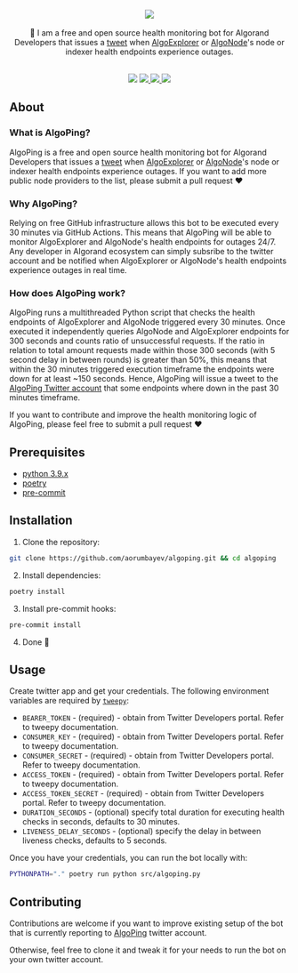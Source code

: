 <br/>
<div align="center">
<a href="https://github.com/aorumbayev/awesome-algorand"><img src="https://i.imgur.com/bffzQBG.png"></a>
</div>
<br/>
<div align="center">
📣 I am a free and open source health monitoring bot for Algorand Developers that issues a <a href="https://twitter.com/algoping">tweet</a> when <a href="http://AlgoExplorer.io">AlgoExplorer</a> or <a href="http://AlgoNode.io">AlgoNode</a>'s node or indexer health endpoints experience outages.
<br />
<br />
</div>

<p align="center">
    <img  src="https://visitor-badge.glitch.me/badge?page_id=aorumbayev.algoping&right_color=teal" />
    <a target="_blank" href="https://twitter.com/algoping">
        <img src="https://img.shields.io/badge/Browse-Twitter-teal.svg" />
    </a>
    <a href="https://github.com/aorumbayev/algoping">
        <img src="https://img.shields.io/github/stars/aorumbayev/algoping?color=teal" />
    </a>
    <a  href="https://github.com/aorumbayev/algoping/network/members">
        <img src="https://img.shields.io/github/forks/aorumbayev/algoping?color=teal" />
    </a>
</p>

## About

### What is AlgoPing?

AlgoPing is a free and open source health monitoring bot for Algorand Developers that issues a [tweet](https://twitter.com/algoping) when [AlgoExplorer](http://AlgoExplorer.io) or [AlgoNode](http://AlgoNode.io)'s node or indexer health endpoints experience outages. If you want to add more public node providers to the list, please submit a pull request ❤️

### Why AlgoPing?

Relying on free GitHub infrastructure allows this bot to be executed every 30 minutes via GitHub Actions. This means that AlgoPing will be able to monitor AlgoExplorer and AlgoNode's health endpoints for outages 24/7. Any developer in Algorand ecosystem can simply subsribe to the twitter account and be notified when AlgoExplorer or AlgoNode's health endpoints experience outages in real time.

### How does AlgoPing work?

AlgoPing runs a multithreaded Python script that checks the health endpoints of AlgoExplorer and AlgoNode triggered every 30 minutes. Once executed it independently queries AlgoNode and AlgoExplorer endpoints for 300 seconds and counts ratio of unsuccessful requests. If the ratio in relation to total amount requests made within those 300 seconds (with 5 second delay in between rounds) is greater than 50%, this means that within the 30 minutes triggered execution timeframe the endpoints were down for at least ~150 seconds. Hence, AlgoPing will issue a tweet to the [AlgoPing Twitter account](https://twitter.com/algoping) that some endpoints where down in the past 30 minutes timeframe.

If you want to contribute and improve the health monitoring logic of AlgoPing, please feel free to submit a pull request ❤️

## Prerequisites

- [python 3.9.x](https://www.python.org/)
- [poetry](https://python-poetry.org/)
- [pre-commit](https://pre-commit.com/)

## Installation

1. Clone the repository:

```bash
git clone https://github.com/aorumbayev/algoping.git && cd algoping
```

2. Install dependencies:

```bash
poetry install
```

3. Install pre-commit hooks:

```bash
pre-commit install
```

4. Done 🎉

## Usage

Create twitter app and get your credentials. The following environment variables are required by [`tweepy`](https://www.tweepy.org/):

- `BEARER_TOKEN` - (required) - obtain from Twitter Developers portal. Refer to tweepy documentation.
- `CONSUMER_KEY` - (required) - obtain from Twitter Developers portal. Refer to tweepy documentation.
- `CONSUMER_SECRET` - (required) - obtain from Twitter Developers portal. Refer to tweepy documentation.
- `ACCESS_TOKEN` - (required) - obtain from Twitter Developers portal. Refer to tweepy documentation.
- `ACCESS_TOKEN_SECRET` - (required) - obtain from Twitter Developers portal. Refer to tweepy documentation.
- `DURATION_SECONDS` - (optional) specify total duration for executing health checks in seconds, defaults to 30 minutes.
- `LIVENESS_DELAY_SECONDS` - (optional) specify the delay in between liveness checks, defaults to 5 seconds.

Once you have your credentials, you can run the bot locally with:

```bash
PYTHONPATH="." poetry run python src/algoping.py
```

## Contributing

Contributions are welcome if you want to improve existing setup of the bot that is currently reporting to [AlgoPing](https://twitter.com/algoping) twitter account.

Otherwise, feel free to clone it and tweak it for your needs to run the bot on your own twitter account.

